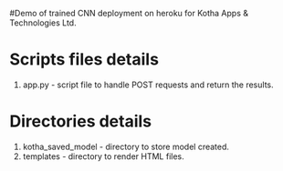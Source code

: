 #Demo of trained CNN deployment on heroku for Kotha Apps & Technologies Ltd.

# Scripts files details
1. app.py - script file to handle POST requests and return the results.

# Directories details
1. kotha_saved_model - directory to store model created.
2. templates - directory to render HTML files.
